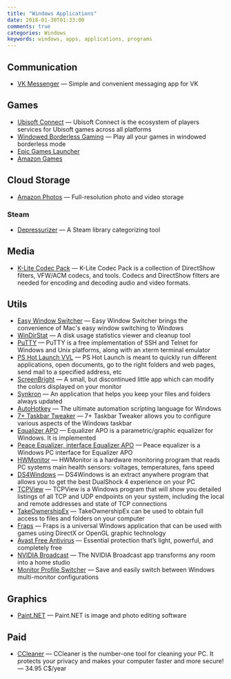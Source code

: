 ```yaml
---
title: "Windows Applications"
date: 2018-01-30T01:33:00
comments: true
categories: Windows
keywords: windows, apps, applications, programs
---
```


## Communication
* [VK Messenger](https://vk.com/messenger) — Simple and convenient messaging app for VK

## Games
* [Ubisoft Connect](https://ubisoftconnect.com/en-US/) — Ubisoft Connect is the ecosystem of players services for Ubisoft games across all platforms
* [Windowed Borderless Gaming](http://westechsolutions.net/sites/WindowedBorderlessGaming/) — Play all your games in windowed borderless mode
* [Epic Games Launcher](https://www.epicgames.com/store/)
* [Amazon Games](https://gaming.amazon.com/)

## Cloud Storage
* [Amazon Photos](https://www.amazon.com/Amazon-Photos/b?ie=UTF8&node=13234696011) — Full-resolution photo and video storage

### Steam
* [Depressurizer](https://github.com/mvegter/Depressurizer) — A Steam library categorizing tool

## Media
* [K-Lite Codec Pack](http://codecguide.com/) — K-Lite Codec Pack is a collection of DirectShow filters, VFW/ACM codecs, and tools. Codecs and DirectShow filters are needed for encoding and decoding audio and video formats.

## Utils
* [Easy Window Switcher](https://neosmart.net/EasySwitch/) — Easy Window Switcher brings the convenience of Mac's easy window switching to Windows
* [WinDirStat](https://windirstat.net/) — A disk usage statistics viewer and cleanup tool
* [PuTTY](https://www.chiark.greenend.org.uk/~sgtatham/putty/) — PuTTY is a free implementation of SSH and Telnet for Windows and Unix platforms, along with an xterm terminal emulator
* [PS Hot Launch VVL](http://www.pssoftlab.com/pshl_info.phtml) — PS Hot Launch is meant to quickly run different applications, open documents, go to the right folders and web pages, send mail to a specified address, etc
* [ScreenBright](https://screenbright.en.lo4d.com/) — A small, but discontinued little app which can modify the colors displayed on your monitor
* [Synkron](http://synkron.sourceforge.net/) — An application that helps you keep your files and folders always updated
* [AutoHotkey](https://www.autohotkey.com/) — The ultimate automation scripting language for Windows
* [7+ Taskbar Tweaker](https://rammichael.com/7-taskbar-tweaker) — 7+ Taskbar Tweaker allows you to configure various aspects of the Windows taskbar
* [Equalizer APO](https://sourceforge.net/projects/equalizerapo/) — Equalizer APO is a parametric/graphic equalizer for Windows. It is implemented
* [Peace Equalizer, interface Equalizer APO](https://sourceforge.net/projects/peace-equalizer-apo-extension/) — Peace equalizer is a Windows PC interface for Equalizer APO
* [HWMonitor](https://www.cpuid.com/softwares/hwmonitor.html) — HWMonitor is a hardware monitoring program that reads PC systems main health sensors: voltages, temperatures, fans speed
* [DS4Windows](https://github.com/Ryochan7/DS4Windows) — DS4Windows is an extract anywhere program that allows you to get the best DualShock 4 experience on your PC
* [TCPView](https://docs.microsoft.com/en-us/sysinternals/downloads/tcpview) — TCPView is a Windows program that will show you detailed listings of all TCP and UDP endpoints on your system, including the local and remote addresses and state of TCP connections
* [TakeOwnershipEx](https://winaero.com/takeownershipex/) — TakeOwnershipEx can be used to obtain full access to files and folders on your computer
* [Fraps](https://fraps.com/) — Fraps is a universal Windows application that can be used with games using DirectX or OpenGL graphic technology
* [Avast Free Antivirus](https://www.avast.com/) — Essential protection that’s light, powerful, and completely free
* [NVIDIA Broadcast](https://www.nvidia.com/en-us/geforce/broadcasting/broadcast-app/) — The NVIDIA Broadcast app transforms any room into a home studio
* [Monitor Profile Switcher](https://sourceforge.net/projects/monitorswitcher/) — Save and easily switch between Windows multi-monitor configurations

## Graphics
* [Paint.NET](https://www.getpaint.net) — Paint.NET is image and photo editing software

## Paid
* [CCleaner](https://www.ccleaner.com/ccleaner) — CCleaner is the number-one tool for cleaning your PC. It protects your privacy and makes your computer faster and more secure! — 34.95 C$/year
